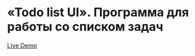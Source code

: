 # «Todo list UI». Программа для работы со списком задач

[Live Demo](https://butyrskiy.github.io/todo-list-UI/)
